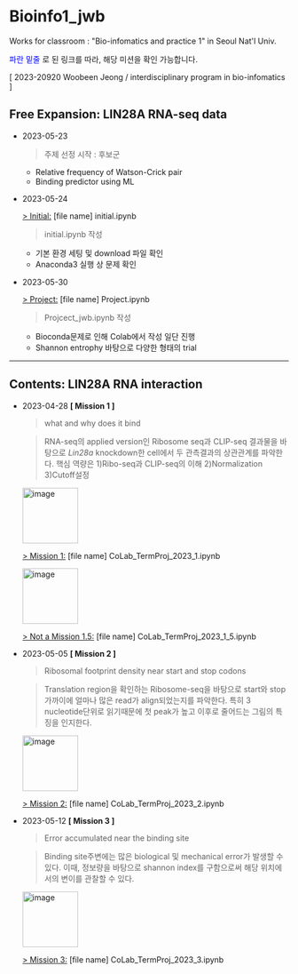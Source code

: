 # Bioinfo1_jwb
Works for classroom : "Bio-infomatics and practice 1" in Seoul Nat'l Univ. 


<span style="color:blue"> 파란 밑줄 </span>
로 된 링크를 따라, 해당 미션을 확인 가능합니다.

[ 2023-20920 Woobeen Jeong / interdisciplinary program in bio-infomatics ]

## Free Expansion: LIN28A RNA-seq data
* 2023-05-23
  > 주제 선정 시작 : 후보군
    - Relative frequency of Watson-Crick pair
    - Binding predictor using ML

* 2023-05-24
   
   [> Initial:](https://github.com/WoobeenJeong/bioinfo1_jwb/blob/main/initial.ipynb)
   [file name] initial.ipynb
  > initial.ipynb 작성
    - 기본 환경 세팅 및 download 파일 확인
    - Anaconda3 실행 상 문제 확인

* 2023-05-30


   
   [> Project:](https://github.com/WoobeenJeong/bioinfo1_jwb/blob/main/Project_jwb.ipynb)
   [file name] Project.ipynb
  > Projcect_jwb.ipynb 작성
    - Bioconda문제로 인해 Colab에서 작성 일단 진행 
    - Shannon entrophy 바탕으로 다양한 형태의 trial
 
_______________________________________________




## Contents: LIN28A RNA interaction
* 2023-04-28 **[ Mission 1 ]**
  > what and why does it bind
  
  > RNA-seq의 applied version인 Ribosome seq과 CLIP-seq 결과물을 바탕으로 *Lin28a* knockdown한 cell에서 두 관측결과의 상관관계를 파악한다. 핵심 역량은 1)Ribo-seq과 CLIP-seq의 이해 2)Normalization 3)Cutoff설정

  <p align="left">
  <img src="https://github.com/WoobeenJeong/bioinfo1_jwb/assets/132027211/7ca151d3-76b6-4f95-aecd-c722d0416f04" alt="image" width="auto" height="100">
  </p>

   [> Mission 1:](https://github.com/WoobeenJeong/bioinfo1_jwb/blob/main/CoLab_TermProj_2023_1.ipynb)
   [file name] CoLab_TermProj_2023_1.ipynb
 
  <p align="left">
  <img src="https://github.com/WoobeenJeong/bioinfo1_jwb/assets/132027211/76811af1-eac4-4fc0-b506-7267fd12e05e" alt="image" width="auto" height="100">
  </p>
   
   [> Not a Mission 1.5:](https://github.com/WoobeenJeong/bioinfo1_jwb/blob/main/CoLab_TermProj_2023_1_5.ipynb)
   [file name] CoLab_TermProj_2023_1_5.ipynb

* 2023-05-05 **[ Mission 2 ]**
  > Ribosomal footprint density near start and stop codons
  
  > Translation region을 확인하는 Ribosome-seq을 바탕으로 start와 stop가까이에 얼마나 많은 read가 align되었는지를 파악한다. 특히 3 nucleotide단위로 읽기때문에 첫 peak가 높고 이후로 줄어드는 그림의 특징을 인지한다. 
 
  <p align="left">
  <img src="https://github.com/WoobeenJeong/bioinfo1_jwb/assets/132027211/cb6520ea-825e-4c50-96fd-2c9de0f7a3df" alt="image" width="auto" height="100">
   </p>
  
   [> Mission 2:](https://github.com/WoobeenJeong/bioinfo1_jwb/blob/main/CoLab_TermProj_2023_2.ipynb)
   [file name] CoLab_TermProj_2023_2.ipynb

* 2023-05-12 **[ Mission 3 ]**
  > Error accumulated near the binding site
  
  > Binding site주변에는 많은 biological 및 mechanical error가 발생할 수 있다. 이때, 정보량을 바탕으로 shannon index를 구함으로써 해당 위치에서의 변이를 관찰할 수 있다.
  
   <p align="left">
  <img src="https://github.com/WoobeenJeong/bioinfo1_jwb/assets/132027211/fa606df3-c84c-4c16-9844-72dab6d55a55" alt="image" width="auto" height="100">
   </p>

   [> Mission 3:](https://github.com/WoobeenJeong/bioinfo1_jwb/blob/main/CoLab_TermProj_2023_3.ipynb)
   [file name] CoLab_TermProj_2023_3.ipynb

